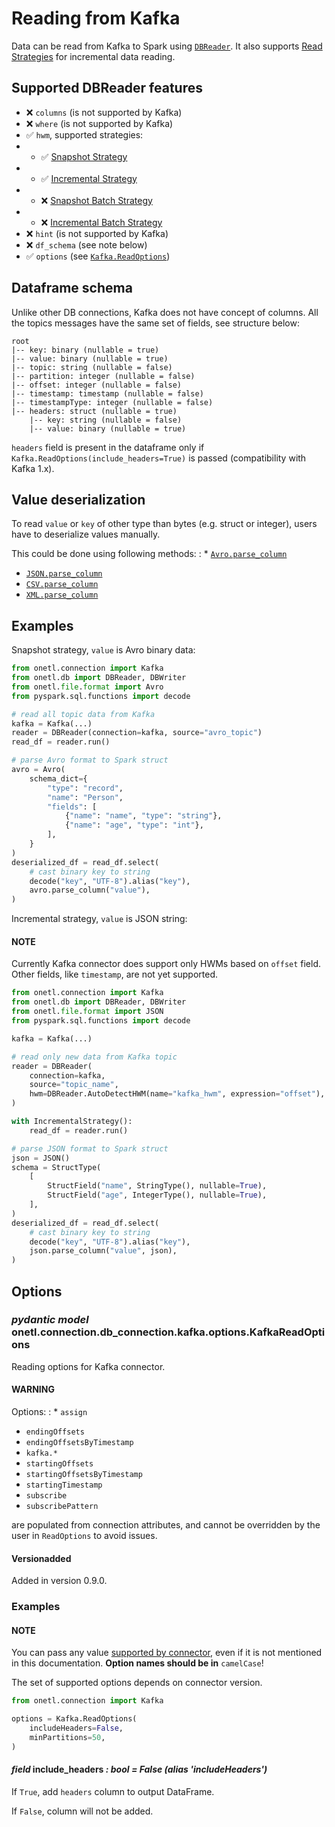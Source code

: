 <a id="kafka-read"></a>

# Reading from Kafka

Data can be read from Kafka to Spark using [`DBReader`](../../../db/db_reader.md#onetl.db.db_reader.db_reader.DBReader).
It also supports [Read Strategies](../../../strategy/index.md#strategy) for incremental data reading.

## Supported DBReader features

* ❌ `columns` (is not supported by Kafka)
* ❌ `where` (is not supported by Kafka)
* ✅︎ `hwm`, supported strategies:
* * ✅︎ [Snapshot Strategy](../../../strategy/snapshot_strategy.md#snapshot-strategy)
* * ✅︎ [Incremental Strategy](../../../strategy/incremental_strategy.md#incremental-strategy)
* * ❌ [Snapshot Batch Strategy](../../../strategy/snapshot_batch_strategy.md#snapshot-batch-strategy)
* * ❌ [Incremental Batch Strategy](../../../strategy/incremental_batch_strategy.md#incremental-batch-strategy)
* ❌ `hint` (is not supported by Kafka)
* ❌ `df_schema` (see note below)
* ✅︎ `options` (see [`Kafka.ReadOptions`](#onetl.connection.db_connection.kafka.options.KafkaReadOptions))

## Dataframe schema

Unlike other DB connections, Kafka does not have concept of columns.
All the topics messages have the same set of fields, see structure below:

```text
root
|-- key: binary (nullable = true)
|-- value: binary (nullable = true)
|-- topic: string (nullable = false)
|-- partition: integer (nullable = false)
|-- offset: integer (nullable = false)
|-- timestamp: timestamp (nullable = false)
|-- timestampType: integer (nullable = false)
|-- headers: struct (nullable = true)
    |-- key: string (nullable = false)
    |-- value: binary (nullable = true)
```

`headers` field is present in the dataframe only if `Kafka.ReadOptions(include_headers=True)` is passed (compatibility with Kafka 1.x).

## Value deserialization

To read `value` or `key` of other type than bytes (e.g. struct or integer), users have to deserialize values manually.

This could be done using following methods:
: * [`Avro.parse_column`](../../../file_df/file_formats/avro.md#onetl.file.format.avro.Avro.parse_column)
  * [`JSON.parse_column`](../../../file_df/file_formats/json.md#onetl.file.format.json.JSON.parse_column)
  * [`CSV.parse_column`](../../../file_df/file_formats/csv.md#onetl.file.format.csv.CSV.parse_column)
  * [`XML.parse_column`](../../../file_df/file_formats/xml.md#onetl.file.format.xml.XML.parse_column)

## Examples

Snapshot strategy, `value` is Avro binary data:

```python
from onetl.connection import Kafka
from onetl.db import DBReader, DBWriter
from onetl.file.format import Avro
from pyspark.sql.functions import decode

# read all topic data from Kafka
kafka = Kafka(...)
reader = DBReader(connection=kafka, source="avro_topic")
read_df = reader.run()

# parse Avro format to Spark struct
avro = Avro(
    schema_dict={
        "type": "record",
        "name": "Person",
        "fields": [
            {"name": "name", "type": "string"},
            {"name": "age", "type": "int"},
        ],
    }
)
deserialized_df = read_df.select(
    # cast binary key to string
    decode("key", "UTF-8").alias("key"),
    avro.parse_column("value"),
)
```

Incremental strategy, `value` is JSON string:

#### NOTE
Currently Kafka connector does support only HWMs based on `offset` field. Other fields, like `timestamp`, are not yet supported.

```python
from onetl.connection import Kafka
from onetl.db import DBReader, DBWriter
from onetl.file.format import JSON
from pyspark.sql.functions import decode

kafka = Kafka(...)

# read only new data from Kafka topic
reader = DBReader(
    connection=kafka,
    source="topic_name",
    hwm=DBReader.AutoDetectHWM(name="kafka_hwm", expression="offset"),
)

with IncrementalStrategy():
    read_df = reader.run()

# parse JSON format to Spark struct
json = JSON()
schema = StructType(
    [
        StructField("name", StringType(), nullable=True),
        StructField("age", IntegerType(), nullable=True),
    ],
)
deserialized_df = read_df.select(
    # cast binary key to string
    decode("key", "UTF-8").alias("key"),
    json.parse_column("value", json),
)
```

## Options

### *pydantic model* onetl.connection.db_connection.kafka.options.KafkaReadOptions

Reading options for Kafka connector.

#### WARNING
Options:
: * `assign`
  * `endingOffsets`
  * `endingOffsetsByTimestamp`
  * `kafka.*`
  * `startingOffsets`
  * `startingOffsetsByTimestamp`
  * `startingTimestamp`
  * `subscribe`
  * `subscribePattern`

are populated from connection attributes, and cannot be overridden by the user in `ReadOptions` to avoid issues.

#### Versionadded
Added in version 0.9.0.

### Examples

#### NOTE
You can pass any value
[supported by connector](https://spark.apache.org/docs/latest/structured-streaming-kafka-integration.html),
even if it is not mentioned in this documentation. **Option names should be in** `camelCase`!

The set of supported options depends on connector version.

```python
from onetl.connection import Kafka

options = Kafka.ReadOptions(
    includeHeaders=False,
    minPartitions=50,
)
```

<!-- !! processed by numpydoc !! -->

#### *field* include_headers *: bool* *= False* *(alias 'includeHeaders')*

If `True`, add `headers` column to output DataFrame.

If `False`, column will not be added.

<!-- !! processed by numpydoc !! -->
